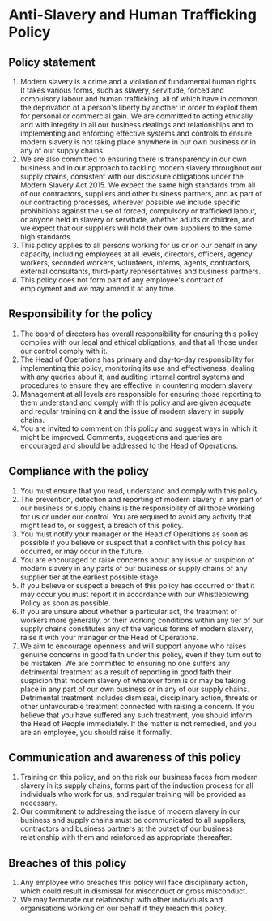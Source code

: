 # Anti-Slavery and Human Trafficking Policy

## Policy statement

1. Modern slavery is a crime and a violation of fundamental human rights. It takes various forms, such as slavery, servitude, forced and compulsory labour and human trafficking, all of which have in common the deprivation of a person's liberty by another in order to exploit them for personal or commercial gain. We are committed to acting ethically and with integrity in all our business dealings and relationships and to implementing and enforcing effective systems and controls to ensure modern slavery is not taking place anywhere in our own business or in any of our supply chains.
1. We are also committed to ensuring there is transparency in our own business and in our approach to tackling modern slavery throughout our supply chains, consistent with our disclosure obligations under the Modern Slavery Act 2015. We expect the same high standards from all of our contractors, suppliers and other business partners, and as part of our contracting processes, wherever possible we include specific prohibitions against the use of forced, compulsory or trafficked labour, or anyone held in slavery or servitude, whether adults or children, and we expect that our suppliers will hold their own suppliers to the same high standards.  
1. This policy applies to all persons working for us or on our behalf in any capacity, including employees at all levels, directors, officers, agency workers, seconded workers, volunteers, interns, agents, contractors, external consultants, third-party representatives and business partners.
1. This policy does not form part of any employee's contract of employment and we may amend it at any time. 

## Responsibility for the policy

1. The board of directors has overall responsibility for ensuring this policy complies with our legal and ethical obligations, and that all those under our control comply with it.
1. The Head of Operations has primary and day-to-day responsibility for implementing this policy, monitoring its use and effectiveness, dealing with any queries about it, and auditing internal control systems and procedures to ensure they are effective in countering modern slavery. 
1. Management at all levels are responsible for ensuring those reporting to them understand and comply with this policy and are given adequate and regular training on it and the issue of modern slavery in supply chains.
1. You are invited to comment on this policy and suggest ways in which it might be improved. Comments, suggestions and queries are encouraged and should be addressed to the Head of Operations.

## Compliance with the policy

1. You must ensure that you read, understand and comply with this policy.
1. The prevention, detection and reporting of modern slavery in any part of our business or supply chains is the responsibility of all those working for us or under our control. You are required to avoid any activity that might lead to, or suggest, a breach of this policy.
1. You must notify your manager or the Head of Operations as soon as possible if you believe or suspect that a conflict with this policy has occurred, or may occur in the future. 
1. You are encouraged to raise concerns about any issue or suspicion of modern slavery in any parts of our business or supply chains of any supplier tier at the earliest possible stage. 
1. If you believe or suspect a breach of this policy has occurred or that it may occur you must report it in accordance with our Whistleblowing Policy as soon as possible.   
1. If you are unsure about whether a particular act, the treatment of workers more generally, or their working conditions within any tier of our supply chains constitutes any of the various forms of modern slavery, raise it with your manager or the Head of Operations. 
1. We aim to encourage openness and will support anyone who raises genuine concerns in good faith under this policy, even if they turn out to be mistaken. We are committed to ensuring no one suffers any detrimental treatment as a result of reporting in good faith their suspicion that modern slavery of whatever form is or may be taking place in any part of our own business or in any of our supply chains. Detrimental treatment includes dismissal, disciplinary action, threats or other unfavourable treatment connected with raising a concern. If you believe that you have suffered any such treatment, you should inform the Head of People immediately. If the matter is not remedied, and you are an employee, you should raise it formally.

## Communication and awareness of this policy

1. Training on this policy, and on the risk our business faces from modern slavery in its supply chains, forms part of the induction process for all individuals who work for us, and regular training will be provided as necessary.
1. Our commitment to addressing the issue of modern slavery in our business and supply chains must be communicated to all suppliers, contractors and business partners at the outset of our business relationship with them and reinforced as appropriate thereafter.

## Breaches of this policy

1. Any employee who breaches this policy will face disciplinary action, which could result in dismissal for misconduct or gross misconduct.
1. We may terminate our relationship with other individuals and organisations working on our behalf if they breach this policy.
